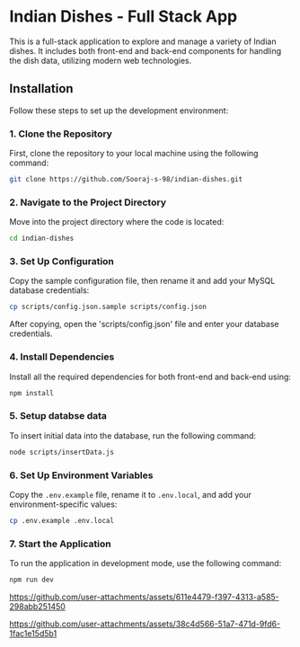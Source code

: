 # Indian Dishes - Full Stack App

This is a full-stack application to explore and manage a variety of Indian dishes. It includes both front-end and back-end components for handling the dish data, utilizing modern web technologies.

## Installation

Follow these steps to set up the development environment:

### 1. Clone the Repository
First, clone the repository to your local machine using the following command:

```bash
git clone https://github.com/Sooraj-s-98/indian-dishes.git
```

### 2. Navigate to the Project Directory
Move into the project directory where the code is located:

```bash
cd indian-dishes
```

### 3. Set Up Configuration
Copy the sample configuration file, then rename it and add your MySQL database credentials:

```bash
cp scripts/config.json.sample scripts/config.json
```
After copying, open the 'scripts/config.json' file and enter your database credentials.

### 4. Install Dependencies
Install all the required dependencies for both front-end and back-end using:

```bash
npm install
```

### 5. Setup databse data
To insert initial data into the database, run the following command:

```bash
node scripts/insertData.js
```
### 6. Set Up Environment Variables
Copy the `.env.example` file, rename it to `.env.local`, and add your environment-specific values:

```bash
cp .env.example .env.local
```

### 7. Start the Application
To run the application in development mode, use the following command:

```bash
npm run dev
```




https://github.com/user-attachments/assets/611e4479-f397-4313-a585-298abb251450




https://github.com/user-attachments/assets/38c4d566-51a7-471d-9fd6-1fac1e15d5b1















